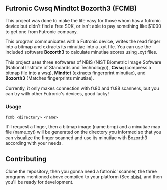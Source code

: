 ## Futronic Cwsq Mindtct Bozorth3 (FCMB)

This project was done to make the life easy for those whom has a futronic device but didn't find a free SDK, or isn't able to pay something like $1000 to get one from Futronic company.

This program communicates with a Futronic device, writes the read finger into a bitmap and extracts its minutiae into a .xyt file.
You can use the included software **Bozorth3** to calculate minutiae scores using .xyt files.

This project uses three softwares of NBIS (NIST Biometric Image Software (National Institute of Standards and Technology)), **Cwsq** (compress a bitmap file into a wsq), **Mindtct** (extracts fingerprint minutiae), and **Bozorth3** (Matches fingerprints minutiae).

Currently, it only makes connection with fs80 and fs88 scanners, but you can try with other Futronic's devices, good lucky!

### Usage
<code>fcmb &lt;directory&gt; &lt;name&gt;</code><br/>

It'll request a finger, then a bitmap image (name.bmp) and a minutiae map file (name.xyt) will be generated on the directory you informed so that you can visualize the finger scanned and use its minutiae with Bozorth3 according with your needs.

## Contributing
Clone the repository, then you gonna need a futronic' scanner, the three programs mentioned above compiled to your platform (See [nbis](https://github.com/lessandro/nbis)), and then you'll be ready for development.

